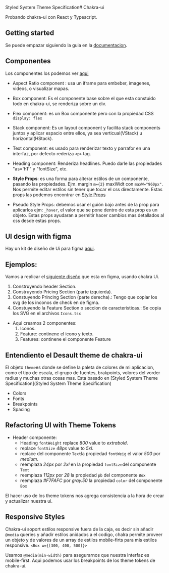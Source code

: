 Styled System Theme Specification# Chakra-ui

Probando chakra-ui con React y Typescript.

## Getting started

Se puede empazar siguiendo la guia en la [documentacion](https://chakra-ui.com/getting-started/).

## Componentes

Los componentes los podemos ver [aqui](https://chakra-ui.com/docs/components)

- Aspect Ratio component : usa un iframe para embeber, imagenes, videos, o visualizar mapas.
- Box component: Es el componente base sobre el que esta constuido todo en chakra-ui, se renderiza 
  sobre un div.
- Flex component: es un Box componente pero con la propiedad CSS `display: flex`
- Stack component: Es un layout component y facilita stack components juntos y aplicar espacio entre ellos, ya sea verticual(VStack) u horizontal(HStack).
- Text component: es usado para renderizar texto y parrafor en una interfaz, por defecto rederiza `<p>` tag.
- Heading component: Renderiza headlines. Puedo darle las propiedades "as='h1'" y "fontSize", etc.

- **Style Props**: es una forma para alterar estilos de un componente, pasando las propiedades. Ejm. margin `m={2}` maxWidt con `maxW="960px"`. Nos permite editar estilos sin tener que tocar el css directamente.
Estas props las podemos encontrar en [Style Props](https://chakra-ui.com/docs/styled-system/style-props) 

- Pseudo Style Props: debemos usar el guión bajo antes de la prop para aplicarlos ejm: `_hover`, el valor que se pone dentro de esta prop es un objeto. Estas props ayudaran a permitir hacer cambios mas detallados al css desde estas props.

## UI design with figma
Hay un kit de diseño de Ui para figma [aqui](https://chakra-ui.com/figma/ui-kit).

## Ejemplos:
Vamos a replicar el [siguiente diseño](https://www.figma.com/file/2UvLO274B9TNdsChCIC0hi/Pricing-UI?node-id=0%3A1) que esta en figma, usando chakra Ui.

1. Construyendo header Section.
2. Construyendo Pricing Section (parte izquierda).
3. Constuyendo Princing Section (parte derecha).: Tengo que copiar los svg de los inconos de check en de figma.
4. Constuyendo la Feature Section o seccion de caracteristicas.: Se copia los SVG en el archivos `Icons.tsx`
  - Aqui creamos 2 componentes:
    1. Iconos.
    2. Feature: continene el icono y texto.
    3. Features: continene el componente Feature

## Entendiento el Desault theme de chakra-ui
El objeto `theme`es donde se define la paleta de colores de mi aplicacion, como el tipo de escala, el grupo de fuentes, brakpoints, volores del vorder radius y muchas otras cosas mas. Esta basado en [Styled System Theme Specification](Styled System Theme Specification)

- Colors
- Fonts
- Breakpoints
- Spacing

## Refactoring UI with Theme Tokens
- Header componente:
  - Heading `fontWeight` replace _800_ value to _extrabold_.
  - replace `fontSize` _48px_ value to _5xl_.
  - replace del componente `Text`la propiedad `fontWeig` el valor _500_ por _medium_.
  - reemplaza _24px_ por _2xl_ en la propiedad `fontSize`del componente `Text`
  - reemplaza _112px_ por _28_ la propiedad `pb` del componente `Box`
  - reemplaza _#F7FAFC_ por _gray.50_ la propiedad `color` del componente `Box`

El hacer uso de los theme tokens nos agrega consistencia a la hora de crear y actualizar nuestra ui.

## Responsive Styles

Chakra-ui soport estilos responsive fuera de la caja, es decir sin añadir `@media` queries y añadir
estilos anidados a el codigo, chalra permite proveer un objeto y de valores de un array de estilos 
mobile-firts para mis estilos responsive. `<Box w={[300, 400, 500]}>`

Usamos `@media(min-width)` para asegurarnos que nuestra interfaz es mobile-first. Aqui podemos usar 
los breakpoints de los theme tokens de chakra-ui.
